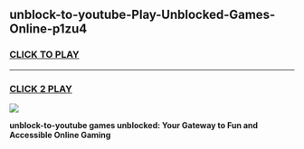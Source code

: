 
## unblock-to-youtube-Play-Unblocked-Games-Online-p1zu4
<h3>
<a href="https://premium76.site?title=unblock-to-youtube&ref=25A">CLICK TO PLAY</a></h3>
<hr>

<h3>
<a href="https://premium76.site?title=unblock-to-youtube&ref=25A">CLICK 2 PLAY</a>
  
</h3>

<a href="https://premium76.site?title=unblock-to-youtube&ref=25A"><img src="https://clearcache.store/games.png"></a>


**unblock-to-youtube games unblocked: Your Gateway to Fun and Accessible Online Gaming**
